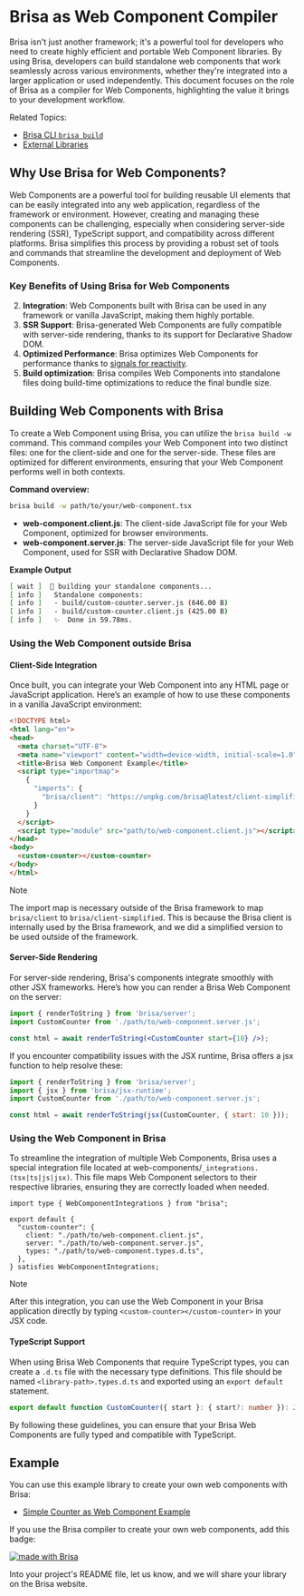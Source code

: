 # Brisa as Web Component Compiler

Brisa isn't just another framework; it's a powerful tool for developers who need to create highly efficient and portable Web Component libraries. By using Brisa, developers can build standalone web components that work seamlessly across various environments, whether they're integrated into a larger application or used independently. This document focuses on the role of Brisa as a compiler for Web Components, highlighting the value it brings to your development workflow.

Related Topics:

- [Brisa CLI `brisa build`](/api-reference/brisa-cli/brisa-build)
- [External Libraries](/building-your-application/components-details/external-libraries)

## Why Use Brisa for Web Components?

Web Components are a powerful tool for building reusable UI elements that can be easily integrated into any web application, regardless of the framework or environment. However, creating and managing these components can be challenging, especially when considering server-side rendering (SSR), TypeScript support, and compatibility across different platforms. Brisa simplifies this process by providing a robust set of tools and commands that streamline the development and deployment of Web Components.

### Key Benefits of Using Brisa for Web Components

2. **Integration**: Web Components built with Brisa can be used in any framework or vanilla JavaScript, making them highly portable.
3. **SSR Support**: Brisa-generated Web Components are fully compatible with server-side rendering, thanks to its support for Declarative Shadow DOM.
4. **Optimized Performance**: Brisa optimizes Web Components for performance thanks to [signals for reactivity](/building-your-application/components-details/reactivity).
5. **Build optimization**: Brisa compiles Web Components into standalone files doing build-time optimizations to reduce the final bundle size.

## Building Web Components with Brisa

To create a Web Component using Brisa, you can utilize the `brisa build -w` command. This command compiles your Web Component into two distinct files: one for the client-side and one for the server-side. These files are optimized for different environments, ensuring that your Web Component performs well in both contexts.

**Command overview:**

```bash
brisa build -w path/to/your/web-component.tsx
```

- **web-component.client.js**: The client-side JavaScript file for your Web Component, optimized for browser environments.
- **web-component.server.js**: The server-side JavaScript file for your Web Component, used for SSR with Declarative Shadow DOM.

**Example Output**

```sh
[ wait ]  🚀 building your standalone components...
[ info ]   Standalone components:
[ info ]   - build/custom-counter.server.js (646.00 B)
[ info ]   - build/custom-counter.client.js (425.00 B)
[ info ]   ✨  Done in 59.78ms.
```

### Using the Web Component outside Brisa

#### Client-Side Integration

Once built, you can integrate your Web Component into any HTML page or JavaScript application. Here’s an example of how to use these components in a vanilla JavaScript environment:

```html
<!DOCTYPE html>
<html lang="en">
<head>
  <meta charset="UTF-8">
  <meta name="viewport" content="width=device-width, initial-scale=1.0">
  <title>Brisa Web Component Example</title>
  <script type="importmap">
    {
      "imports": {
        "brisa/client": "https://unpkg.com/brisa@latest/client-simplified/index.js"
      }
    }
  </script>
  <script type="module" src="path/to/web-component.client.js"></script>
</head>
<body>
  <custom-counter></custom-counter>
</body>
</html>
```

> [!NOTE]
>
> The import map is necessary outside of the Brisa framework to map `brisa/client` to `brisa/client-simplified`. This is because the Brisa client is internally used by the Brisa framework, and we did a simplified version to be used outside of the framework.

#### Server-Side Rendering

For server-side rendering, Brisa's components integrate smoothly with other JSX frameworks. Here’s how you can render a Brisa Web Component on the server:

```jsx
import { renderToString } from 'brisa/server';
import CustomCounter from './path/to/web-component.server.js';

const html = await renderToString(<CustomCounter start={10} />);
```

If you encounter compatibility issues with the JSX runtime, Brisa offers a jsx function to help resolve these:

```jsx
import { renderToString } from 'brisa/server';
import { jsx } from 'brisa/jsx-runtime';
import CustomCounter from './path/to/web-component.server.js';

const html = await renderToString(jsx(CustomCounter, { start: 10 }));
```

### Using the Web Component in Brisa

To streamline the integration of multiple Web Components, Brisa uses a special integration file located at web-components/`_integrations.(tsx|ts|js|jsx)`. This file maps Web Component selectors to their respective libraries, ensuring they are correctly loaded when needed.

```tsx
import type { WebComponentIntegrations } from "brisa";

export default {
  "custom-counter": {
    client: "./path/to/web-component.client.js",
    server: "./path/to/web-component.server.js",
    types: "./path/to/web-component.types.d.ts",
  },
} satisfies WebComponentIntegrations;
```

> [!NOTE]
>
> After this integration, you can use the Web Component in your Brisa application directly by typing `<custom-counter></custom-counter>` in your JSX code.

#### TypeScript Support

When using Brisa Web Components that require TypeScript types, you can create a `.d.ts` file with the necessary type definitions. This file should be named `<library-path>.types.d.ts` and exported using an `export default` statement.

```ts
export default function CustomCounter({ start }: { start?: number }): JSX.Element;
```

By following these guidelines, you can ensure that your Brisa Web Components are fully typed and compatible with TypeScript.

## Example

You can use this example library to create your own web components with Brisa:

- [Simple Counter as Web Component Example](https://github.com/aralroca/counter-wc)

If you use the Brisa compiler to create your own web components, add this badge:

[![made with Brisa](https://img.shields.io/badge/made_with-Brisa-606ce2)](https://brisa.build)

Into your project's README file, let us know, and we will share your library on the Brisa website.